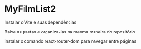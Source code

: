 # MyFilmList2

Instalar o Vite e suas dependências

Baixe as pastas e organiza-las na mesma maneira do repositório

instalar o comando react-router-dom para navegar entre páginas

